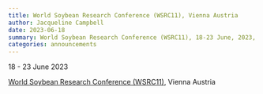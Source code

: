 ```yaml
---
title: World Soybean Research Conference (WSRC11), Vienna Austria
author: Jacqueline Campbell
date: 2023-06-18
summary: World Soybean Research Conference (WSRC11), 18-23 June, 2023, Vienna Austria
categories: announcements
---
```

18 - 23 June 2023

[World Soybean Research Conference (WSRC11)](https://www.wsrc11vienna.com), Vienna Austria
